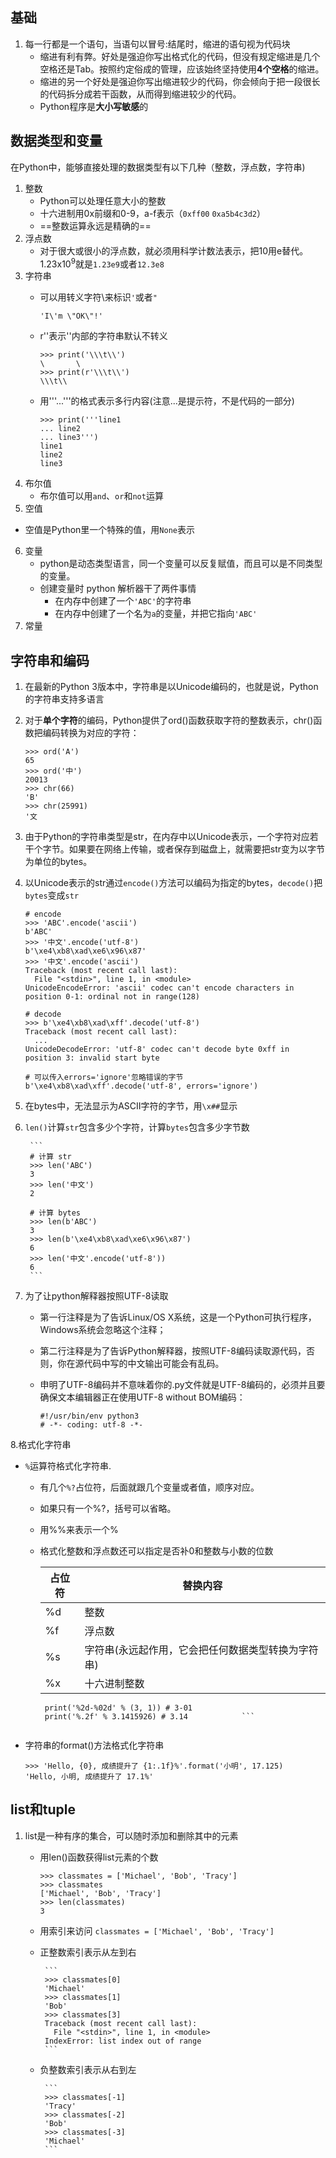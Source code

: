 ## 基础
1. 每一行都是一个语句，当语句以冒号:结尾时，缩进的语句视为代码块
    - 缩进有利有弊。好处是强迫你写出格式化的代码，但没有规定缩进是几个空格还是Tab。按照约定俗成的管理，应该始终坚持使用**4个空格**的缩进。
    - 缩进的另一个好处是强迫你写出缩进较少的代码，你会倾向于把一段很长的代码拆分成若干函数，从而得到缩进较少的代码。
    - Python程序是**大小写敏感**的
    
## 数据类型和变量
在Python中，能够直接处理的数据类型有以下几种（整数，浮点数，字符串)

1. 整数 
    - Python可以处理任意大小的整数
    - 十六进制用0x前缀和0-9，a-f表示（`0xff00` `0xa5b4c3d2`）
    - ==整数运算永远是精确的==
2. 浮点数
    - 对于很大或很小的浮点数，就必须用科学计数法表示，把10用e替代。1.23x10<sup>9</sup>就是`1.23e9`或者`12.3e8`
3. 字符串
    - 可以用转义字符\来标识`'`或者`"`
    
	    ```
	    'I\'m \"OK\"!'
	    ```
    - r''表示''内部的字符串默认不转义
    
	    ```
	    >>> print('\\\t\\')
	    \       \
	    >>> print(r'\\\t\\')
	    \\\t\\
	    ```
    - 用'''...'''的格式表示多行内容(注意...是提示符，不是代码的一部分)
    
	    ```
	    >>> print('''line1
	    ... line2
	    ... line3''')
	    line1
	    line2
	    line3
	    ```
4. 布尔值
    - 布尔值可以用`and`、`or`和`not`运算
5. 空值
 - 空值是Python里一个特殊的值，用`None`表示
6. 变量
    - python是动态类型语言，同一个变量可以反复赋值，而且可以是不同类型的变量。
    - 创建变量时 python 解析器干了两件事情
        - 在内存中创建了一个`'ABC'`的字符串
        - 在内存中创建了一个名为`a`的变量，并把它指向`'ABC'`
7. 常量


## 字符串和编码
1. 在最新的Python 3版本中，字符串是以Unicode编码的，也就是说，Python的字符串支持多语言
2. 对于**单个字符**的编码，Python提供了ord()函数获取字符的整数表示，chr()函数把编码转换为对应的字符：

	```
	>>> ord('A')
	65
	>>> ord('中')
	20013
	>>> chr(66)
	'B'
	>>> chr(25991)
	'文
	```

3. 由于Python的字符串类型是str，在内存中以Unicode表示，一个字符对应若干个字节。如果要在网络上传输，或者保存到磁盘上，就需要把str变为以字节为单位的bytes。
4. 以Unicode表示的str通过`encode()`方法可以编码为指定的bytes，`decode()`把`bytes`变成`str`

	```
	# encode
	>>> 'ABC'.encode('ascii')
	b'ABC'
	>>> '中文'.encode('utf-8')
	b'\xe4\xb8\xad\xe6\x96\x87'
	>>> '中文'.encode('ascii')
	Traceback (most recent call last):
	  File "<stdin>", line 1, in <module>
	UnicodeEncodeError: 'ascii' codec can't encode characters in position 0-1: ordinal not in range(128)
	
	# decode
	>>> b'\xe4\xb8\xad\xff'.decode('utf-8')
	Traceback (most recent call last):
	  ...
	UnicodeDecodeError: 'utf-8' codec can't decode byte 0xff in position 3: invalid start byte
	
	# 可以传入errors='ignore'忽略错误的字节
	b'\xe4\xb8\xad\xff'.decode('utf-8', errors='ignore')
	```
5. 在bytes中，无法显示为ASCII字符的字节，用`\x##`显示
6. `len()`计算`str`包含多少个字符，计算`bytes`包含多少字节数

		```
		# 计算 str
		>>> len('ABC')
		3
		>>> len('中文')
		2
		
		# 计算 bytes
		>>> len(b'ABC')
		3
		>>> len(b'\xe4\xb8\xad\xe6\x96\x87')
		6
		>>> len('中文'.encode('utf-8'))
		6
		```

7. 为了让python解释器按照UTF-8读取
    - 第一行注释是为了告诉Linux/OS X系统，这是一个Python可执行程序，Windows系统会忽略这个注释；
    - 第二行注释是为了告诉Python解释器，按照UTF-8编码读取源代码，否则，你在源代码中写的中文输出可能会有乱码。
    - 申明了UTF-8编码并不意味着你的.py文件就是UTF-8编码的，必须并且要确保文本编辑器正在使用UTF-8 without BOM编码：
    
		```
		#!/usr/bin/env python3
		# -*- coding: utf-8 -*-
		```

8.格式化字符串

- `%`运算符格式化字符串.
    - 有几个`%?`占位符，后面就跟几个变量或者值，顺序对应。
    - 如果只有一个%?，括号可以省略。
    - 用%%来表示一个%
    - 格式化整数和浮点数还可以指定是否补0和整数与小数的位数
   	
	   占位符 | 替换内容
	    ---|---
	    %d | 整数
	    %f | 浮点数
	    %s | 字符串(永远起作用，它会把任何数据类型转换为字符串)
	    %x | 十六进制整数
	   ```
		print('%2d-%02d' % (3, 1)) # 3-01
		print('%.2f' % 3.1415926) # 3.14			```
		
- 字符串的format()方法格式化字符串

	```
	>>> 'Hello, {0}, 成绩提升了 {1:.1f}%'.format('小明', 17.125)
	'Hello, 小明, 成绩提升了 17.1%'
	```

## list和tuple
1. list是一种有序的集合，可以随时添加和删除其中的元素
	 - 用len()函数获得list元素的个数
	 
		```
		>>> classmates = ['Michael', 'Bob', 'Tracy']
		>>> classmates
		['Michael', 'Bob', 'Tracy']
		>>> len(classmates)
		3
		```
	- 用索引来访问 `classmates = ['Michael', 'Bob', 'Tracy']`
	
	 - 正整数索引表示从左到右
	 
		    ```
		    >>> classmates[0]
		    'Michael'
		    >>> classmates[1]
		    'Bob'
		    >>> classmates[3]
		    Traceback (most recent call last):
		      File "<stdin>", line 1, in <module>
		    IndexError: list index out of range
		    ```
	 - 负整数索引表示从右到左
	
			```
			>>> classmates[-1]
			'Tracy'
			>>> classmates[-2]
			'Bob'
			>>> classmates[-3]
			'Michael'
			```